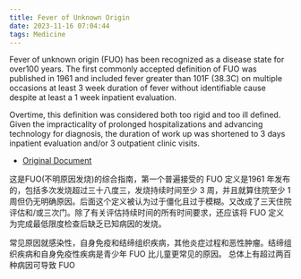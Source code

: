 ```yaml
---
title: Fever of Unknown Origin
date: 2023-11-16 07:04:44
tags: Medicine
---
```



Fever of unknown origin (FUO) has been recognized as a disease state for over100 years.
The first commonly accepted definition of FUO was published in 1961 and included fever greater than 101F (38.3C) on multiple occasions at least 3 week duration of fever without identifiable cause despite at least a 1 week inpatient evaluation.

Overtime, this definition was considered both too rigid and too ill defined.
Given the impracticality of prolonged hospitalizations and advancing technology for diagnosis, the duration of work up was shortened to 3 days inpatient evaluation and/or 3 outpatient clinic visits.

- [Original Document](/papers/Fever%20of%20Unknown%20Origin.pdf)

这是FUO(不明原因发烧)的综合指南，第一个普遍接受的 FUO 定义是1961 年发布的，包括多次发烧超过三十八度三，发烧持续时间至少 3 周，并且就算住院至少 1 周但仍无明确原因。后面这个定义被认为过于僵化且过于模糊。又改成了三天住院评估和/或三次门。除了有关评估持续时间的所有时间要求，还应该将 FUO 定义为完成最低限度检查后缺乏已知病因的发烧。

常见原因就感染性，自身免疫和结缔组织疾病，其他炎症过程和恶性肿瘤。结缔组织疾病和自身免疫性疾病是青少年 FUO 比儿童更常见的原因。
总体上有超过两百种病因可导致 FUO